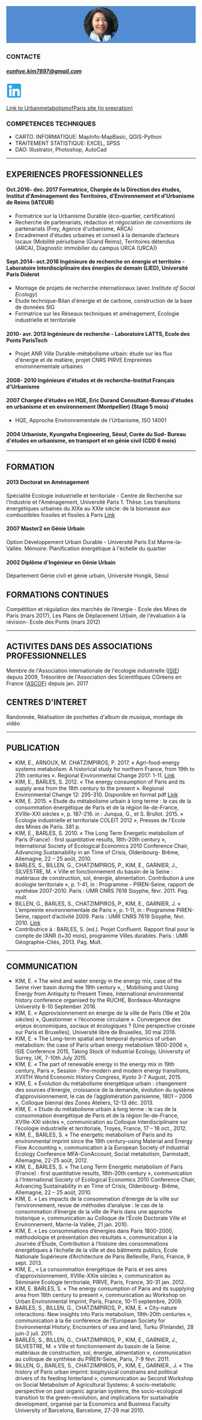 ![](images/photo.jpg)


### CONTACTE
##### eunhye.kim7897@gmail.com

![](images/linkedin.jpg)[](http://linkedin.fr/in/eunhyekim-urbaniste)

[Link to UrbanmetabolismofParis site (in prepration)](http://eunhye-kim.github.io/Eunhye-KIM/)

### COMPETENCES TECHNIQUES
* CARTO. INFORMATIQUE: MapInfo-MapBasic, QGIS-Python
* TRAITEMENT STATISTIQUE: EXCEL, SPSS
* DAO: Illustrator, Photoshop, AutoCad

-----------------------------------------------------------------

## EXPERIENCES PROFESSIONNELLES
#### Oct.2016- dec. 2017   Formatrice, Chargée de la Direction des études, Institut d'Aménagement des Territoires, d'Environnement et d'Urbanisme de Reims (IATEUR)

 - Formatrice sur la Urbanisme Durable (éco-quartier, certification)
 - Recherche de partenariats, rédaction et négociation de conventions de partenariats (Frey, Agence d'urbanisme, ARCA)
 - Encadrement d'études urbaines et conseil à la demande d’acteurs locaux (Mobilité périurbaine (Grand Reims), Territoires détendus (ARCA), Diagnostic immobilier du campus URCA (URCA))

#### Sept.2014- oct.2016   Ingénieure de recherche en énergie et territoire - Laboratoire Interdisciplinaire des énergies de demain (LIED), Université Paris Diderot
 - Montage de projets de recherche internationaux (avec *Institute of Social Ecology*)
 - Etude technique-Bilan d'énergie et de carbone, construction de la base de données SIG
 - Formatrice sur les Réseaux techniques et aménagement, Ecologie industrielle et territoriale

#### 2010- avr. 2013   Ingénieure de recherche -  Laboratoire LATTS, Ecole des Ponts ParisTech
 - Projet ANR Ville Durable-métabolisme urbain: étude sur les flux d'énergie et de matière, projet CNRS PIRVE Empreintes environnementale urbaines

#### 2008- 2010	  Ingénieure d'études et de recherche-Institut Français d'Urbanisme

#### 2007	  Chargée d’études en HQE, Eric Durand Consultant-Bureau d'études en urbanisme et en environnement (Montpellier) (Stage 5 mois)
 - HQE, Approche Environnementale de l'Urbanisme, ISO 14001

#### 2004	 Urbaniste, Kyungwha Engineering, Séoul, Corée du Sud- Bureau d'études en urbanisme, en transport et en génie civil (CDD 6 mois)


-----------------------------------------------------------------
## FORMATION 
#### 2013  Doctorat en Aménagement
Spécialité Ecologie industrielle et territoriale - Centre de Recherche sur l'Industrie et l'Aménagement, Université Paris 1. Thèse: Les transitions énergétiques urbaines du XIXe au XXIe siècle: de la biomasse aux combustibles fossiles et fissiles à Paris [Link](https://tel.archives-ouvertes.fr/tel-00999911/) 

#### 2007  Master2 en Génie Urbain
Option Développement Urbain Durable - Université Paris Est Marne-la-Vallée. Mémoire: Planification énergétique à l'échelle du quartier

#### 2002  Diplôme d'Ingénieur en Génie Urbain
Département Génie civil et génie urbain, Université Hongik, Séoul

## FORMATIONS CONTINUES
Compétition et régulation des marchés de l’énergie - Ecole des Mines de Paris (mars 2017), Les Plans de Déplacement Urbain, de l'évaluation à la révision- Ecole des Ponts (mars 2012)


-----------------------------------------------------------------
## ACTIVITES DANS DES ASSOCIATIONS PROFESSIONNELLES   
Membre de l'Association internationale de l'écologie industrielle ([ISIE](https://is4ie.org/)) depuis 2009, Trésorière de l'Association des Scientifiques COréens en France ([ASCOF](http://ascof.eu/)) depuis jan. 2017

## CENTRES D'INTERET  
Randonnée, Réalisation de pochettes d'album de musique, montage de vidéo


-----------------------------------------------------------------

## PUBLICATION
- KIM, E., ARNOUX, M. CHATZIMPIROS, P. 2017. « Agri-food-energy systems metabolism: A historical study for northern France, from 19th to 21th centuries ». Regional Environmental Change 2017: 1-11. [Link](http://link.springer.com/article/10.1007/s10113-017-1119-3)
- KIM, E., BARLES, S. 2012. « The energy consumption of Paris and its supply area from the 18th century to the present ». Regional Environmental Change 12: 295-310. Disponible en format pdf [Link](http://link.springer.com/content/pdf/10.1007%2Fs10113-011-0275-0)   
- KIM, E. 2015. « Etude du métabolisme urbain à long terme : le cas de la consommation énergétique de Paris et de la région Ile-de-France, XVIIIe-XXI siècles », p. 187-216. in : Junqua, G., et S. Brullot. 2015. « Écologie industrielle et territoriale COLEIT 2012 », Presses de l'Ecole des Mines de Paris. 381 p.
- KIM, E., BARLES, S. 2010. « The Long Term Energetic metabolism of Paris (France) : first  quantitative results, 18th-20th century », International Society of Ecological Economics 2010 Conference Chair, Advancing Sustainability in an Time of Crisis, Oldenbourg- Brême, Allemagne, 22 – 25 août, 2010.
- BARLES, S., BILLEN, G., CHATZIMPIROS, P., KIM, E.,  GARNIER, J., SILVESTRE, M. « Ville et fonctionnement du bassin de la Seine : matériaux de construction, sol, énergie, alimentation. Contribution à une écologie territoriale », p. 1-41, in : Programme - PIREN-Seine, rapport de synthèse 2007-2010. Paris : UMR CNRS 7619 Sisyphe, févr. 2011. Pag. mult.
- BILLEN, G., BARLES, S., CHATZIMPIROS, P., KIM, E., GARNIER, J. « L’empreinte environnementale de Paris », p. 1-11, in : Programme PIREN-Seine, rapport d’activité 2009. Paris : UMR CNRS 7619 Sisyphe, févr. 2010. [Link](http://www.sisyphe.upmc.fr/piren/?q=book/1204) 
- Contributrice à : BARLES, S. (ed.). Projet Confluent. Rapport final pour le compte de l’ANR (t+30 mois), programme Villes durables. Paris : UMR Géographie-Cités, 2013. Pag. Mult.


-----------------------------------------------------------------
## COMMUNICATION
- KIM, E. « The wind and water energy in the energy mix, case of the Seine river basin during the 19th century », ; Mobilising and Using Energy from Antiquity to Present Times, International environmental history conference organised by the RUCHE, Bordeaux-Montaigne University 8-10 September 2016.
- KIM, E. « Approvisionnement  en  énergie  de  la  ville  de  Paris  (19e et  20e siècles) », Questionner « l’économie circulaire ». Convergence des enjeux économiques, sociaux et écologiques ? (Une perspective croisée sur Paris et Bruxelles), Université libre de Bruxelles, 30 mai 2016.
- KIM, E.  « The Long-term spatial and temporal dynamics of urban metabolism: the case of Paris urban energy metabolism 1800-2006 »,  ISIE Conference 2015,  Taking Stock of Industrial Ecology, University of Surrey, UK,  7-10th July 2015. 
- KIM, E. « The part of renewable energy  in  the  energy  mix  in  19th  century,  Paris »,  Session : Pre-modern and modern energy transitions, XVIITH  World Economic History Congress, Kyoto 3-7 August,  2015.
- KIM, E. « Évolution du métabolisme énergétique urbain : changement des sources d’énergie, croissance de la demande, évolution du système d’approvisionnement, le cas de l’agglomération parisienne, 1801 – 2006 », Colloque biennal des Zones Ateliers, 12-13 déc. 2013.
- KIM, E. « Etude du métabolisme urbain à long terme : le cas de la consommation énergétique de Paris et de la région Ile-de-France, XVIIIe-XXI siècles », communication au Colloque Interdisciplinaire sur l’écologie industrielle et territoriale, Troyes, France, 17 – 18 oct., 2012.
- KIM, E., BARLES, S. « The energetic metabolism of Paris and its environmental imprint since the 19th century-using Material and Energy Flow Accounting », communication à la European Society of Industrial Ecology Conference MFA-ConAccount, Social metabolism, Darmstadt, Allemagne, 22-25 août, 2012.
- KIM, E., BARLES, S. « The Long Term Energetic metabolism of Paris (France) : first  quantitative results, 18th-20th century », communication à l’International Society of Ecological Economics 2010 Conference Chair, Advancing Sustainability in an Time of Crisis, Oldenbourg- Brême, Allemagne, 22 – 25 août, 2010.
- KIM, E. « Les impacts de la consommation d’énergie de la ville sur l’environnement, revue de méthodes d’analyse : le cas de la consommation d’énergie de la ville de Paris dans une approche historique », communication au Colloque de l’École Doctorale Ville et Environnement, Marne-la Vallée, 21 jan. 2010.
- KIM, E. « Les consommations d’énergies dans Paris 1800-2000, méthodologie et présentation des résultats », communication à la Journée d’Etude, Contribution à l’histoire des consommations énergétiques à l’échelle de la ville et des bâtiments publics, Ecole Nationale Supérieure d’Architecture de Paris Belleville, Paris, France, 9 sept. 2013.
- KIM, E., « La consommation énergétique de Paris et ses aires d’approvisionnement, XVIIIe-XXIe siècles », communication au Séminaire Ecologie territoriale, PIRVE, Paris, France, 30-31 jan. 2012.
- KIM, E. BARLES, S. « The energy consumption of Paris and its supplying area from 18th century to present », communication au Workshop on Urban Environmental Imprint, Paris, France, 10-11 septembre, 2009.
- BARLES, S., BILLEN, G., CHATZIMPIROS, P., KIM, E. « City-nature interactions: New insights into Paris metabolism, 19th-20th centuries », communication à la 6e conférence de l’European Society for Environmental History, Encounters of sea and land, Turku (Finlande), 28 juin-2 juil. 2011.
- BARLES, S., BILLEN, G., CHATZIMPIROS, P., KIM, E.,  GARNIER, J., SILVESTRE, M. « Ville et fonctionnement du bassin de la Seine: matériaux de construction, sol, énergie, alimentation », communication au colloque de synthèse du PIREN-Seine, Paris, 7-9 févr. 2011.
- BILLEN, G., BARLES, S., CHATZIMPIROS, P., KIM, E., GARNIER., J. « The history of Paris urban imprint: biophysical constrains and political drivers of its feeding hinterland », communication au Second Workshop on Social Metabolism of Agricultural Systems: A socio-metabolic perspective on past organic agrarian systems, the socio-ecological transition to the green-revolution, and implications for sustainable development, organisé par la Economics and Business Faculty University of Barcelona, Barcelone, 27-29 mai 2010.
